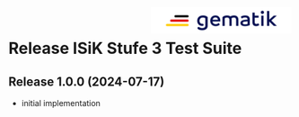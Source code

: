 <img align="right" width="250" height="47" src="imgs/gematik_logo.png"/> <br/>

# Release ISiK Stufe 3 Test Suite

## Release 1.0.0 (2024-07-17)

- initial implementation

